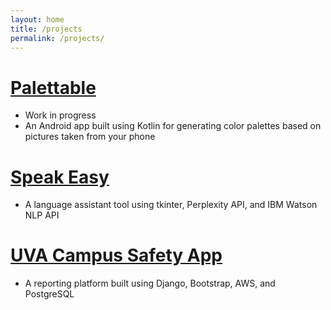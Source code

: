 ```yaml
---
layout: home
title: /projects
permalink: /projects/
---
```


# <a href="https://github.com/itskevinshi/Palettable" target="_blank" rel="noopener noreferrer">Palettable</a>
- Work in progress
- An Android app built using Kotlin for generating color palettes based on pictures taken from your phone
# <a href="https://github.com/colbycheese55/Speak-Easy" target="_blank" rel="noopener noreferrer">Speak Easy</a>
- A language assistant tool using tkinter, Perplexity API, and IBM Watson NLP API
# <a href="https://github.com/uva-cs3240-s24/project-b-09" target="_blank" rel="noopener noreferrer">UVA Campus Safety App</a>
- A reporting platform built using Django, Bootstrap, AWS, and PostgreSQL
